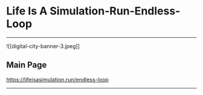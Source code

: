 # Life Is A Simulation-Run-Endless-Loop

---

![[digital-city-banner-3.jpeg]]

## Main Page

https://lifeisasimulation.run/endless-loop

---
